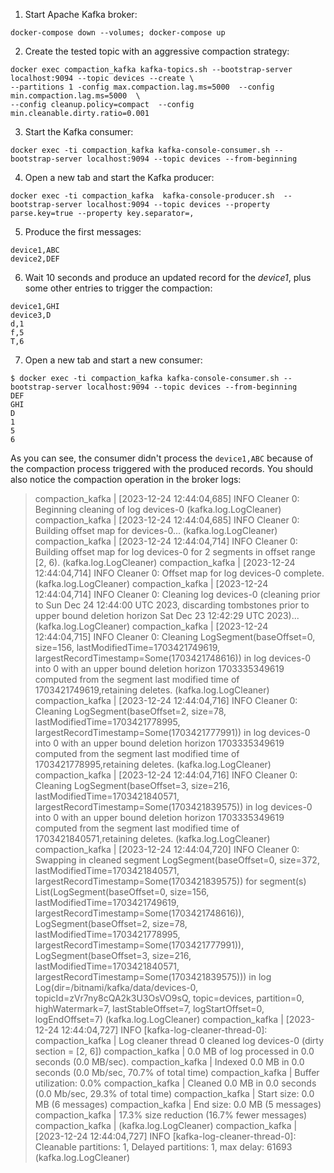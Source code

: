 1. Start Apache Kafka broker:
```
docker-compose down --volumes; docker-compose up
```
2. Create the tested topic with an aggressive compaction strategy:
```
docker exec compaction_kafka kafka-topics.sh --bootstrap-server localhost:9094 --topic devices --create \
--partitions 1 -config max.compaction.lag.ms=5000  --config min.compaction.lag.ms=5000  \
--config cleanup.policy=compact  --config min.cleanable.dirty.ratio=0.001
```
3. Start the Kafka consumer:
```
docker exec -ti compaction_kafka kafka-console-consumer.sh --bootstrap-server localhost:9094 --topic devices --from-beginning
```
4. Open a new tab and start the Kafka producer:
```
docker exec -ti compaction_kafka  kafka-console-producer.sh  --bootstrap-server localhost:9094 --topic devices --property parse.key=true --property key.separator=,
```
5. Produce the first messages:
```
device1,ABC
device2,DEF
```
6. Wait 10 seconds and produce an updated record for the _device1_, plus some other entries to trigger
the compaction:
```
device1,GHI
device3,D  
d,1
f,5
T,6
```
7. Open a new tab and start a new consumer:
```
$ docker exec -ti compaction_kafka kafka-console-consumer.sh --bootstrap-server localhost:9094 --topic devices --from-beginning
DEF
GHI
D
1
5
6
```

As you can see, the consumer didn't process the `device1,ABC` because of the compaction process triggered with the produced
records. You should also notice the compaction operation in the broker logs:

> compaction_kafka  | [2023-12-24 12:44:04,685] INFO Cleaner 0: Beginning cleaning of log devices-0 (kafka.log.LogCleaner)
> compaction_kafka  | [2023-12-24 12:44:04,685] INFO Cleaner 0: Building offset map for devices-0... (kafka.log.LogCleaner)
> compaction_kafka  | [2023-12-24 12:44:04,714] INFO Cleaner 0: Building offset map for log devices-0 for 2 segments in offset range [2, 6). (kafka.log.LogCleaner)
> compaction_kafka  | [2023-12-24 12:44:04,714] INFO Cleaner 0: Offset map for log devices-0 complete. (kafka.log.LogCleaner)
> compaction_kafka  | [2023-12-24 12:44:04,714] INFO Cleaner 0: Cleaning log devices-0 (cleaning prior to Sun Dec 24 12:44:00 UTC 2023, discarding tombstones prior to upper bound deletion horizon Sat Dec 23 12:42:29 UTC 2023)... (kafka.log.LogCleaner)
> compaction_kafka  | [2023-12-24 12:44:04,715] INFO Cleaner 0: Cleaning LogSegment(baseOffset=0, size=156, lastModifiedTime=1703421749619, largestRecordTimestamp=Some(1703421748616)) in log devices-0 into 0 with an upper bound deletion horizon 1703335349619 computed from the segment last modified time of 1703421749619,retaining deletes. (kafka.log.LogCleaner)
> compaction_kafka  | [2023-12-24 12:44:04,716] INFO Cleaner 0: Cleaning LogSegment(baseOffset=2, size=78, lastModifiedTime=1703421778995, largestRecordTimestamp=Some(1703421777991)) in log devices-0 into 0 with an upper bound deletion horizon 1703335349619 computed from the segment last modified time of 1703421778995,retaining deletes. (kafka.log.LogCleaner)
> compaction_kafka  | [2023-12-24 12:44:04,716] INFO Cleaner 0: Cleaning LogSegment(baseOffset=3, size=216, lastModifiedTime=1703421840571, largestRecordTimestamp=Some(1703421839575)) in log devices-0 into 0 with an upper bound deletion horizon 1703335349619 computed from the segment last modified time of 1703421840571,retaining deletes. (kafka.log.LogCleaner)
> compaction_kafka  | [2023-12-24 12:44:04,720] INFO Cleaner 0: Swapping in cleaned segment LogSegment(baseOffset=0, size=372, lastModifiedTime=1703421840571, largestRecordTimestamp=Some(1703421839575)) for segment(s) List(LogSegment(baseOffset=0, size=156, lastModifiedTime=1703421749619, largestRecordTimestamp=Some(1703421748616)), LogSegment(baseOffset=2, size=78, lastModifiedTime=1703421778995, largestRecordTimestamp=Some(1703421777991)), LogSegment(baseOffset=3, size=216, lastModifiedTime=1703421840571, largestRecordTimestamp=Some(1703421839575))) in log Log(dir=/bitnami/kafka/data/devices-0, topicId=zVr7ny8cQA2k3U3OsVO9sQ, topic=devices, partition=0, highWatermark=7, lastStableOffset=7, logStartOffset=0, logEndOffset=7) (kafka.log.LogCleaner)
> compaction_kafka  | [2023-12-24 12:44:04,727] INFO [kafka-log-cleaner-thread-0]: 
> compaction_kafka  | 	Log cleaner thread 0 cleaned log devices-0 (dirty section = [2, 6])
> compaction_kafka  | 	0.0 MB of log processed in 0.0 seconds (0.0 MB/sec).
> compaction_kafka  | 	Indexed 0.0 MB in 0.0 seconds (0.0 Mb/sec, 70.7% of total time)
> compaction_kafka  | 	Buffer utilization: 0.0%
> compaction_kafka  | 	Cleaned 0.0 MB in 0.0 seconds (0.0 Mb/sec, 29.3% of total time)
> compaction_kafka  | 	Start size: 0.0 MB (6 messages)
> compaction_kafka  | 	End size: 0.0 MB (5 messages)
> compaction_kafka  | 	17.3% size reduction (16.7% fewer messages)
> compaction_kafka  |  (kafka.log.LogCleaner)
> compaction_kafka  | [2023-12-24 12:44:04,727] INFO [kafka-log-cleaner-thread-0]: 	Cleanable partitions: 1, Delayed partitions: 1, max delay: 61693 (kafka.log.LogCleaner)
